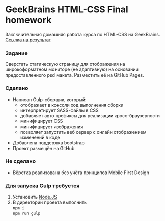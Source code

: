 # GeekBrains HTML-CSS Final homework

Заключительная домашняя работа курса по HTML-CSS на GeekBrains.  
[Ссылка на результат](https://igorsharov.github.io/gb-html-css-final-hw/)

### Задание
Сверстать статическую страницу для отображения на широкоформатном мониторе (не адаптивную) на основании предоставленного psd макета. Разместить её на GitHub Pages.

### Сделано
* Написан Gulp-сборщик, который:
  * отображает в консоли ход выполнения сборки
  * интерпретирует SASS-файлы в CSS
  * добавляет авто префиксы для реализации кросс-браузерности
  * минифицирует CSS
  * минифицирует изображения
  * позволяет запустить веб сервер с онлайн отображением изменений в коде
* Добавлена поддержка bootstrap
* Проект размещён на GitHub

### Не сделано
* Вёрстка реализована без учёта принципов Mobile First Design

### Для запуска Gulp требуется
1. Установить [Node.JS](https://nodejs.org/en/)
2. В директории проекта выполнить  
  `npm i`  
  `npm run gulp`  
